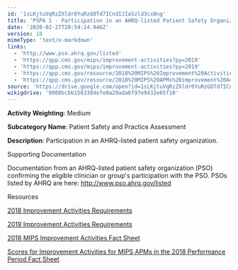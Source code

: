 ```yaml
---
id: '1sLKjtuVqRzZXldr6YuRzGOTd7ICndIJIaSzld3cx0ng'
title: 'PSPA 1 - Participation in an AHRQ-listed Patient Safety Organization'
date: '2020-02-27T20:54:14.946Z'
version: 18
mimeType: 'text/x-markdown'
links:
  - 'http://www.pso.ahrq.gov/listed'
  - 'https://qpp.cms.gov/mips/improvement-activities?py=2018'
  - 'https://qpp.cms.gov/mips/improvement-activities?py=2019'
  - 'https://qpp.cms.gov/resource/2018%20MIPS%20Improvement%20Activities%20Fact%20Sheet'
  - 'https://qpp.cms.gov/resource/2018%20MIPS%20APMs%20improvement%20Activities%20scores%20fact%20sheet'
source: 'https://drive.google.com/open?id=1sLKjtuVqRzZXldr6YuRzGOTd7ICndIJIaSzld3cx0ng'
wikigdrive: '0008bcbb1563384efe0a28ada6f97e9432e65f10'
---
```

**Activity Weighting**: Medium

**Subcategory Name**: Patient Safety and Practice Assessment

**Description**: Participation in an AHRQ-listed patient safety organization.

Supporting Documentation

Documentation from an AHRQ-listed patient safety organization (PSO) confirming the eligible clinician or group's participation with the PSO. PSOs listed by AHRQ are here: http://www.pso.ahrq.gov/listed

Resources

[2018 Improvement Activities Requirements](https://qpp.cms.gov/mips/improvement-activities?py=2018)

[2019 Improvement Activities Requirements](https://qpp.cms.gov/mips/improvement-activities?py=2019)

[2018 MIPS Improvement Activities Fact Sheet](https://qpp.cms.gov/resource/2018%20MIPS%20Improvement%20Activities%20Fact%20Sheet)

[Scores for Improvement Activities for MIPS APMs in the 2018 Performance Period Fact Sheet](https://qpp.cms.gov/resource/2018%20MIPS%20APMs%20improvement%20Activities%20scores%20fact%20sheet)
